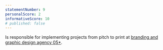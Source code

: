 ```yaml
---
statementNumber: 9
personalScore: 2
informativeScore: 10
# published: false
---
```


Is responsible for implementing projects from pitch to print at [branding and graphic design agency 05*](https://05creative.com).
